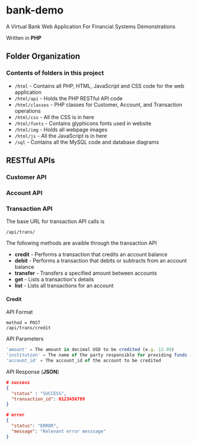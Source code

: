 bank-demo
=========

A Virtual Bank Web Application For Financial Systems Demonstrations

Written in **PHP**

## Folder Organization
### Contents of folders in this project

* ```/html``` - Contains all PHP, HTML, JavaScript and CSS code for the web application
* ```/html/api``` - Holds the PHP RESTful API code
* ```/html/classes``` - PHP classes for Customer, Account, and Transaction operations
* ```/html/css``` - All the CSS is in here
* ```/html/fonts``` - Contains glyphicons fonts used in website
* ```/html/img``` - Holds all webpage images
* ```/html/js``` - All the JavaScript is in here
* ```/sql``` - Contains all the MySQL code and database diagrams

## RESTful APIs

### Customer API

### Account API

### Transaction API

The base URL for transaction API calls is
```
/api/trans/
```

The following methods are avaible through the transaction API
* **credit** - Performs a transaction that credits an account balance
* **debit** - Performs a transaction that debits or subtracts from an account balance
* **transfer** - Transfers a specified amount between accounts
* **get** - Lists a transaction's details
* **list** - Lists all transactions for an account

#### Credit

API Format
```
method = POST
/api/trans/credit
```

API Parameters
```javascript
'amount' = The amount in decimal USD to be credited (e.g. 12.99)
'institution' = The name of the party responsible for providing funds (e.g. "Employer, Inc.")
'account_id' = The account_id of the account to be credited
```

API Response (**JSON**)
```json
# success
{
  "status" : "SUCCESS",
  "transaction_id": 0123456789
}

# error
{
  "status": "ERROR",
  "message": "Relevant error messsage"
}
```


